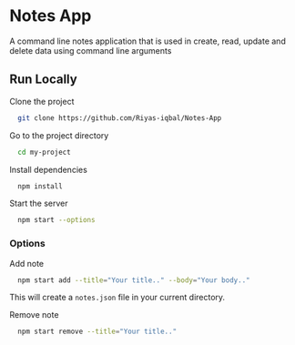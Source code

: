 
# Notes App

A command line notes application that is used in create, read, update and delete data using command line arguments

## Run Locally

Clone the project

```bash
  git clone https://github.com/Riyas-iqbal/Notes-App
```

Go to the project directory

```bash
  cd my-project
```

Install dependencies

```bash
  npm install
```

Start the server

```bash
  npm start --options
```
### Options

Add note

```bash
  npm start add --title="Your title.." --body="Your body.."
```

This will create a ``notes.json`` file in your current directory.

Remove note

```bash
  npm start remove --title="Your title.."
```